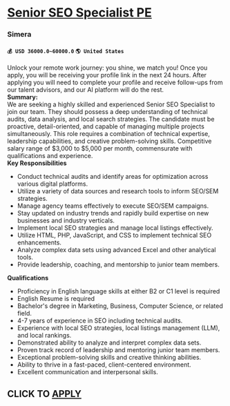 # [Senior SEO Specialist PE](https://www.remotewlb.com/apply/senior-seo-specialist-pe)  
### Simera  
#### `💰 USD 36000.0~60000.0` `🌎 United States`  
Unlock your remote work journey: you shine, we match you! Once you apply, you will be receiving your profile link in the next 24 hours. After applying you will need to complete your profile and receive follow-ups from our talent advisors, and our AI platform will do the rest.  
 **Summary:**  
We are seeking a highly skilled and experienced Senior SEO Specialist to join our team. They should possess a deep understanding of technical audits, data analysis, and local search strategies. The candidate must be proactive, detail-oriented, and capable of managing multiple projects simultaneously. This role requires a combination of technical expertise, leadership capabilities, and creative problem-solving skills. Competitive salary range of $3,000 to $5,000 per month, commensurate with qualifications and experience.  
 **Key Responsibilities**  

  * Conduct technical audits and identify areas for optimization across various digital platforms.
  * Utilize a variety of data sources and research tools to inform SEO/SEM strategies.
  * Manage agency teams effectively to execute SEO/SEM campaigns.
  * Stay updated on industry trends and rapidly build expertise on new businesses and industry verticals.
  * Implement local SEO strategies and manage local listings effectively.
  * Utilize HTML, PHP, JavaScript, and CSS to implement technical SEO enhancements.
  * Analyze complex data sets using advanced Excel and other analytical tools.
  * Provide leadership, coaching, and mentorship to junior team members.

  
 **Qualifications**  

  * Proficiency in English language skills at either B2 or C1 level is required
  * English Resume is required
  * Bachelor's degree in Marketing, Business, Computer Science, or related field.
  * 4-7 years of experience in SEO including technical audits.
  * Experience with local SEO strategies, local listings management (LLM), and local rankings.
  * Demonstrated ability to analyze and interpret complex data sets.
  * Proven track record of leadership and mentoring junior team members.
  * Exceptional problem-solving skills and creative thinking abilities.
  * Ability to thrive in a fast-paced, client-centered environment.
  * Excellent communication and interpersonal skills.

  
## CLICK TO [APPLY](https://www.remotewlb.com/apply/senior-seo-specialist-pe)

